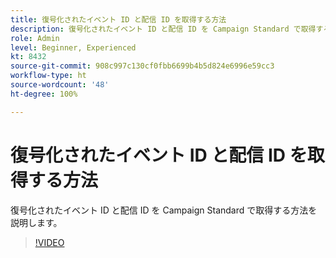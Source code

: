 ```yaml
---
title: 復号化されたイベント ID と配信 ID を取得する方法
description: 復号化されたイベント ID と配信 ID を Campaign Standard で取得する方法を説明します。
role: Admin
level: Beginner, Experienced
kt: 8432
source-git-commit: 908c997c130cf0fbb6699b4b5d824e6996e59cc3
workflow-type: ht
source-wordcount: '48'
ht-degree: 100%

---
```



# 復号化されたイベント ID と配信 ID を取得する方法

復号化されたイベント ID と配信 ID を Campaign Standard で取得する方法を説明します。

>[!VIDEO](https://video.tv.adobe.com/v/335989?quality=12)
